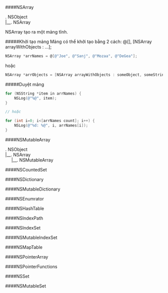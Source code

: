 ####NSArray
<p>
. NSObject<br/>
|__. NSArray
</p>

NSArray tạo ra một mảng tĩnh.

#####Khởi tạo mảng
Mảng có thể khởi tạo bằng 2 cách: @[], [NSArray arrayWithObjects : ...];

```Objective-C
NSArray *arrNames = @[@"Joe", @"Sanj", @"Mozaa", @"DeGea"];
```
hoặc
```Objective-C
NSArray *arrObjects = [NSArray arrayWithObjects : someObject, someString, someValue, someNumber, nil];
```

#####Duyệt mảng
```Objective-C
for (NSString *item in arrNames) {
    NSLog(@"%@", item);
}

// hoặc

for (int i=0; i<[arrNames count]; i++) {
    NSLog(@"%d: %@", i, arrNames[i]);
}
```
####NSMutableArray
<p>
. NSObject<br/>
|__. NSArray<br/>
&nbsp;&nbsp;&nbsp;&nbsp;&nbsp;|__. NSMutableArray
     
</p>


####NSCountedSet


####NSDictionary

####NSMutableDictionary



####NSEnumrator


####NSHashTable




####NSIndexPath



####NSIndexSet

####NSMutableIndexSet



####NSMapTable




####NSPointerArray


####NSPointerFunctions



####NSSet

####NSMutableSet



